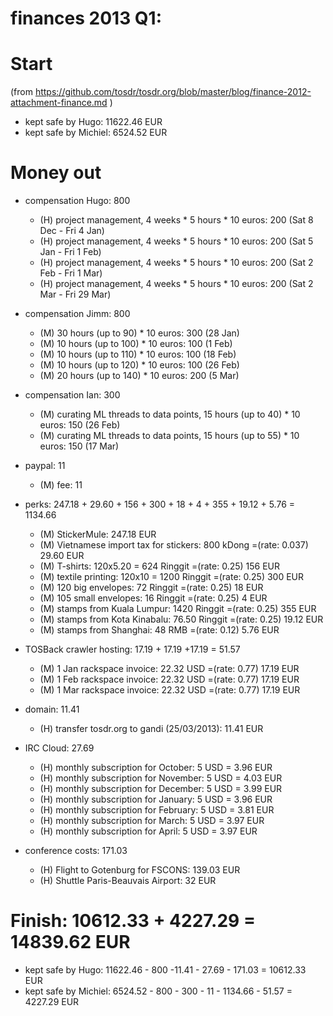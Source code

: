 # finances 2013 Q1:

# Start
(from https://github.com/tosdr/tosdr.org/blob/master/blog/finance-2012-attachment-finance.md )

* kept safe by Hugo: 11622.46 EUR
* kept safe by Michiel: 6524.52 EUR

# Money out

* compensation Hugo: 800
    * (H) project management, 4 weeks * 5 hours * 10 euros: 200 (Sat 8 Dec - Fri 4 Jan)
    * (H) project management, 4 weeks * 5 hours * 10 euros: 200 (Sat 5 Jan - Fri 1 Feb)
    * (H) project management, 4 weeks * 5 hours * 10 euros: 200 (Sat 2 Feb - Fri 1 Mar)
    * (H) project management, 4 weeks * 5 hours * 10 euros: 200 (Sat 2 Mar - Fri 29 Mar)

* compensation Jimm: 800
    * (M) 30 hours (up to 90) * 10 euros: 300 (28 Jan)
    * (M) 10 hours (up to 100) * 10 euros: 100 (1 Feb)
    * (M) 10 hours (up to 110) * 10 euros: 100 (18 Feb)
    * (M) 10 hours (up to 120) * 10 euros: 100 (26 Feb)
    * (M) 20 hours (up to 140) * 10 euros: 200 (5 Mar)


* compensation Ian: 300
    * (M) curating ML threads to data points, 15 hours (up to 40) * 10 euros: 150 (26 Feb)
    * (M) curating ML threads to data points, 15 hours (up to 55) * 10 euros: 150 (17 Mar)


* paypal: 11
    * (M) fee: 11


* perks: 247.18 + 29.60 + 156 + 300 + 18 + 4 + 355 + 19.12 + 5.76 = 1134.66
    * (M) StickerMule: 247.18 EUR
    * (M) Vietnamese import tax for stickers: 800 kDong =(rate: 0.037) 29.60 EUR
    * (M) T-shirts: 120x5.20 = 624 Ringgit =(rate: 0.25) 156 EUR
    * (M) textile printing: 120x10 = 1200 Ringgit =(rate: 0.25) 300 EUR
    * (M) 120 big envelopes: 72 Ringgit =(rate: 0.25) 18 EUR
    * (M) 105 small envelopes: 16 Ringgit =(rate: 0.25) 4 EUR
    * (M) stamps from Kuala Lumpur: 1420 Ringgit =(rate: 0.25) 355 EUR
    * (M) stamps from Kota Kinabalu: 76.50 Ringgit =(rate: 0.25) 19.12 EUR
    * (M) stamps from Shanghai: 48 RMB =(rate: 0.12) 5.76 EUR

  
* TOSBack crawler hosting: 17.19 + 17.19 +17.19 = 51.57
    * (M) 1 Jan rackspace invoice: 22.32 USD =(rate: 0.77) 17.19 EUR
    * (M) 1 Feb rackspace invoice: 22.32 USD =(rate: 0.77) 17.19 EUR
    * (M) 1 Mar rackspace invoice: 22.32 USD =(rate: 0.77) 17.19 EUR

* domain: 11.41
    * (H) transfer tosdr.org to gandi (25/03/2013): 11.41 EUR

* IRC Cloud: 27.69
    * (H) monthly subscription for October: 5 USD = 3.96 EUR
    * (H) monthly subscription for November: 5 USD = 4.03 EUR
    * (H) monthly subscription for December: 5 USD = 3.99 EUR
    * (H) monthly subscription for January: 5 USD = 3.96 EUR
    * (H) monthly subscription for February: 5 USD = 3.81 EUR
    * (H) monthly subscription for March: 5 USD = 3.97 EUR
    * (H) monthly subscription for April: 5 USD = 3.97 EUR

* conference costs: 171.03
    * (H) Flight to Gotenburg for FSCONS: 139.03 EUR
    * (H) Shuttle Paris-Beauvais Airport: 32 EUR

# Finish: 10612.33 + 4227.29  = 14839.62 EUR

* kept safe by Hugo: 11622.46 - 800 -11.41 - 27.69 - 171.03 = 10612.33 EUR
* kept safe by Michiel: 6524.52 - 800 - 300 - 11 - 1134.66 - 51.57 =  4227.29 EUR

